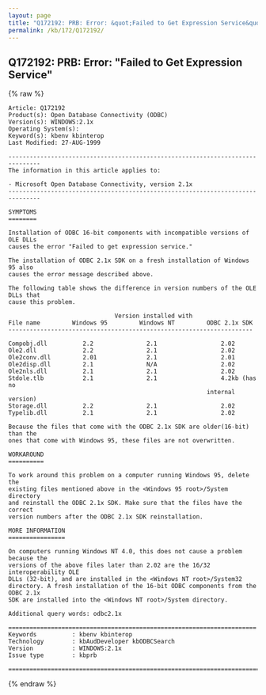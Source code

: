 ```yaml
---
layout: page
title: "Q172192: PRB: Error: &quot;Failed to Get Expression Service&quot;"
permalink: /kb/172/Q172192/
---
```


## Q172192: PRB: Error: &quot;Failed to Get Expression Service&quot;

{% raw %}

	Article: Q172192
	Product(s): Open Database Connectivity (ODBC)
	Version(s): WINDOWS:2.1x
	Operating System(s): 
	Keyword(s): kbenv kbinterop
	Last Modified: 27-AUG-1999
	
	-------------------------------------------------------------------------------
	The information in this article applies to:
	
	- Microsoft Open Database Connectivity, version 2.1x 
	-------------------------------------------------------------------------------
	
	SYMPTOMS
	========
	
	Installation of ODBC 16-bit components with incompatible versions of OLE DLLs
	causes the error "Failed to get expression service."
	
	The installation of ODBC 2.1x SDK on a fresh installation of Windows 95 also
	causes the error message described above.
	
	The following table shows the difference in version numbers of the OLE DLLs that
	cause this problem.
	
	                              Version installed with
	File name         Windows 95         Windows NT         ODBC 2.1x SDK
	---------------------------------------------------------------------
	
	Compobj.dll          2.2               2.1                  2.02
	Ole2.dll             2.2               2.1                  2.02
	Ole2conv.dll         2.01              2.1                  2.01
	Ole2disp.dll         2.1               N/A                  2.02
	Ole2nls.dll          2.1               2.1                  2.02
	Stdole.tlb           2.1               2.1                  4.2kb (has no
	                                                        internal version)
	Storage.dll          2.2               2.1                  2.02
	Typelib.dll          2.1               2.1                  2.02
	
	Because the files that come with the ODBC 2.1x SDK are older(16-bit) than the
	ones that come with Windows 95, these files are not overwritten.
	
	WORKAROUND
	==========
	
	To work around this problem on a computer running Windows 95, delete the
	existing files mentioned above in the <Windows 95 root>/System directory
	and reinstall the ODBC 2.1x SDK. Make sure that the files have the correct
	version numbers after the ODBC 2.1x SDK reinstallation.
	
	MORE INFORMATION
	================
	
	On computers running Windows NT 4.0, this does not cause a problem because the
	versions of the above files later than 2.02 are the 16/32 interoperability OLE
	DLLs (32-bit), and are installed in the <Windows NT root>/System32
	directory. A fresh installation of the 16-bit ODBC components from the ODBC 2.1x
	SDK are installed into the <Windows NT root>/System directory.
	
	Additional query words: odbc2.1x
	
	======================================================================
	Keywords          : kbenv kbinterop 
	Technology        : kbAudDeveloper kbODBCSearch
	Version           : WINDOWS:2.1x
	Issue type        : kbprb
	
	=============================================================================
	

{% endraw %}
